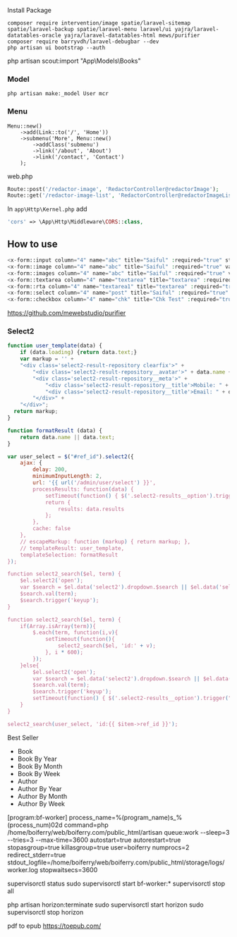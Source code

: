 Install Package
```
composer require intervention/image spatie/laravel-sitemap spatie/laravel-backup spatie/laravel-menu laravel/ui yajra/laravel-datatables-oracle yajra/laravel-datatables-html mews/purifier
composer require barryvdh/laravel-debugbar --dev
php artisan ui bootstrap --auth
```
php artisan scout:import "App\Models\Books"

### Model
`php artisan make:_model User mcr`

### Menu
```
Menu::new()
    ->add(Link::to('/', 'Home'))
    ->submenu('More', Menu::new()
        ->addClass('submenu')
        ->link('/about', 'About')
        ->link('/contact', 'Contact')
    );
```

web.php

```php
Route::post('/redactor-image', 'RedactorController@redactorImage');
Route::get('/redactor-image-list', 'RedactorController@redactorImageList');
```

In `app\Http\Kernel.php` add

```php
'cors' => \App\Http\Middleware\CORS::class,
```

## How to use
```php
<x-form::input column="4" name="abc" title="Saiful" :required="true" step="0.1" pattern="0.1" type="text" value="{{ $item->title }}" />
<x-form::image column="4" name="abc" title="Saiful" :required="true" value="" />
<x-form::images column="4" name="abc" title="Saiful" :required="true" value="" />
<x-form::textarea column="4" name="textarea" title="textarea" :required="true" value="{{ $item->title }}" />
<x-form::rta column="4" name="textarea1" title="textarea" :required="true" value="{{ $item->details }}" />
<x-form::select column="4" name="post" title="Saiful" :required="true" step="0.1" pattern="0.1" :options="$options" select-title="title" select-value="id" placeholder="Select Option" value="{{ $item->id }}"/>
<x-form::checkbox column="4" name="chk" title="Chk Test" :required="true" value="yes" />
```

https://github.com/mewebstudio/purifier

### Select2
```js
function user_template(data) {
    if (data.loading) {return data.text;}
    var markup = '' + 
    "<div class='select2-result-repository clearfix'>" +
        "<div class='select2-result-repository__avatar'>" + data.name + "</div>" +
        "<div class='select2-result-repository__meta'>" +
            "<div class='select2-result-repository__title'>Mobile: " + data.mobile + "</div>"+
            "<div class='select2-result-repository__title'>Email: " + data.email +"</div>"+
        "</div>" + 
    "</div>";
  return markup;
}

function formatResult (data) {
    return data.name || data.text;
}

var user_select = $("#ref_id").select2({
    ajax: {
        delay: 200,
        minimumInputLength: 2,
        url: '{{ url('/admin/user/select') }}',
        processResults: function(data) {
            setTimeout(function() { $('.select2-results__option').trigger("mouseup"); }, 100);
            return {
                results: data.results
            };
        },
        cache: false
    },
    // escapeMarkup: function (markup) { return markup; },
    // templateResult: user_template,
    templateSelection: formatResult
});

function select2_search($el, term) {
    $el.select2('open');
    var $search = $el.data('select2').dropdown.$search || $el.data('select2').selection.$search;
    $search.val(term);
    $search.trigger('keyup');
}

function select2_search($el, term) {
    if(Array.isArray(term)){
        $.each(term, function(i,v){
            setTimeout(function(){
                select2_search($el, 'id:' + v);
            }, i * 600);
        });
    }else{
        $el.select2('open');
        var $search = $el.data('select2').dropdown.$search || $el.data('select2').selection.$search;
        $search.val(term);
        $search.trigger('keyup');
        setTimeout(function() { $('.select2-results__option').trigger("mouseup"); }, 500);
    }
}

select2_search(user_select, 'id:{{ $item->ref_id }}');
```


Best Seller
- Book
- Book By Year
- Book By Month
- Book By Week
- Author
- Author By Year
- Author By Month
- Author By Week



[program:bf-worker]
process_name=%(program_name)s_%(process_num)02d
command=php /home/boiferry/web/boiferry.com/public_html/artisan queue:work --sleep=3 --tries=3 --max-time=3600
autostart=true
autorestart=true
stopasgroup=true
killasgroup=true
user=boiferry
numprocs=2
redirect_stderr=true
stdout_logfile=/home/boiferry/web/boiferry.com/public_html/storage/logs/worker.log
stopwaitsecs=3600


supervisorctl status
sudo supervisorctl start bf-worker:*
supervisorctl stop all


php artisan horizon:terminate
sudo supervisorctl start horizon
sudo supervisorctl stop horizon


pdf to epub https://toepub.com/